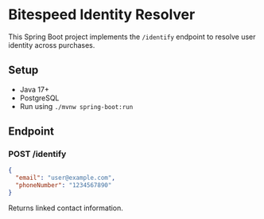 # Bitespeed Identity Resolver

This Spring Boot project implements the `/identify` endpoint to resolve user identity across purchases.

## Setup

- Java 17+
- PostgreSQL
- Run using `./mvnw spring-boot:run`

## Endpoint

### POST /identify

```json
{
  "email": "user@example.com",
  "phoneNumber": "1234567890"
}
```

Returns linked contact information.

